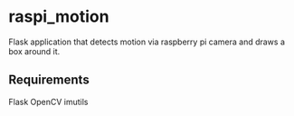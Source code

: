 # raspi_motion
Flask application that detects motion via raspberry pi camera and draws a box around it.

## Requirements

Flask
OpenCV
imutils

